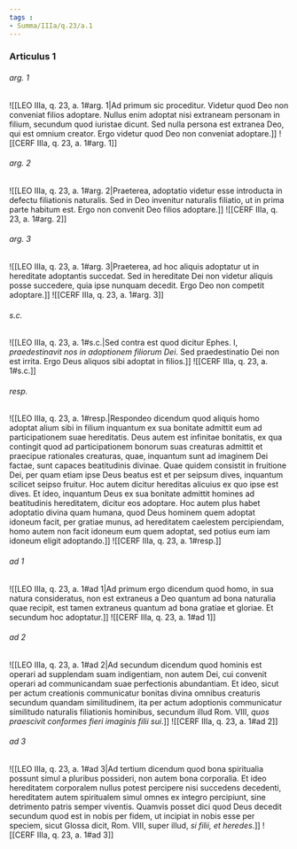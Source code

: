 ```yaml
---
tags : 
- Summa/IIIa/q.23/a.1
---
```


### Articulus 1

###### arg. 1
![[LEO IIIa, q. 23, a. 1#arg. 1|Ad primum sic proceditur. Videtur quod Deo non conveniat filios adoptare. Nullus enim adoptat nisi extraneam personam in filium, secundum quod iuristae dicunt. Sed nulla persona est extranea Deo, qui est omnium creator. Ergo videtur quod Deo non conveniat adoptare.]]
![[CERF IIIa, q. 23, a. 1#arg. 1]]

###### arg. 2
![[LEO IIIa, q. 23, a. 1#arg. 2|Praeterea, adoptatio videtur esse introducta in defectu filiationis naturalis. Sed in Deo invenitur naturalis filiatio, ut in prima parte habitum est. Ergo non convenit Deo filios adoptare.]]
![[CERF IIIa, q. 23, a. 1#arg. 2]]

###### arg. 3
![[LEO IIIa, q. 23, a. 1#arg. 3|Praeterea, ad hoc aliquis adoptatur ut in hereditate adoptantis succedat. Sed in hereditate Dei non videtur aliquis posse succedere, quia ipse nunquam decedit. Ergo Deo non competit adoptare.]]
![[CERF IIIa, q. 23, a. 1#arg. 3]]

###### s.c.
![[LEO IIIa, q. 23, a. 1#s.c.|Sed contra est quod dicitur Ephes. I, *praedestinavit nos in adoptionem filiorum Dei*. Sed praedestinatio Dei non est irrita. Ergo Deus aliquos sibi adoptat in filios.]]
![[CERF IIIa, q. 23, a. 1#s.c.]]

###### resp.
![[LEO IIIa, q. 23, a. 1#resp.|Respondeo dicendum quod aliquis homo adoptat alium sibi in filium inquantum ex sua bonitate admittit eum ad participationem suae hereditatis. Deus autem est infinitae bonitatis, ex qua contingit quod ad participationem bonorum suas creaturas admittit et praecipue rationales creaturas, quae, inquantum sunt ad imaginem Dei factae, sunt capaces beatitudinis divinae. Quae quidem consistit in fruitione Dei, per quam etiam ipse Deus beatus est et per seipsum dives, inquantum scilicet seipso fruitur. Hoc autem dicitur hereditas alicuius ex quo ipse est dives. Et ideo, inquantum Deus ex sua bonitate admittit homines ad beatitudinis hereditatem, dicitur eos adoptare. Hoc autem plus habet adoptatio divina quam humana, quod Deus hominem quem adoptat idoneum facit, per gratiae munus, ad hereditatem caelestem percipiendam, homo autem non facit idoneum eum quem adoptat, sed potius eum iam idoneum eligit adoptando.]]
![[CERF IIIa, q. 23, a. 1#resp.]]

###### ad 1
![[LEO IIIa, q. 23, a. 1#ad 1|Ad primum ergo dicendum quod homo, in sua natura consideratus, non est extraneus a Deo quantum ad bona naturalia quae recipit, est tamen extraneus quantum ad bona gratiae et gloriae. Et secundum hoc adoptatur.]]
![[CERF IIIa, q. 23, a. 1#ad 1]]

###### ad 2
![[LEO IIIa, q. 23, a. 1#ad 2|Ad secundum dicendum quod hominis est operari ad supplendam suam indigentiam, non autem Dei, cui convenit operari ad communicandam suae perfectionis abundantiam. Et ideo, sicut per actum creationis communicatur bonitas divina omnibus creaturis secundum quandam similitudinem, ita per actum adoptionis communicatur similitudo naturalis filiationis hominibus, secundum illud Rom. VIII, *quos praescivit conformes fieri imaginis filii sui*.]]
![[CERF IIIa, q. 23, a. 1#ad 2]]

###### ad 3
![[LEO IIIa, q. 23, a. 1#ad 3|Ad tertium dicendum quod bona spiritualia possunt simul a pluribus possideri, non autem bona corporalia. Et ideo hereditatem corporalem nullus potest percipere nisi succedens decedenti, hereditatem autem spiritualem simul omnes ex integro percipiunt, sine detrimento patris semper viventis. Quamvis posset dici quod Deus decedit secundum quod est in nobis per fidem, ut incipiat in nobis esse per speciem, sicut Glossa dicit, Rom. VIII, super illud, *si filii, et heredes*.]]
![[CERF IIIa, q. 23, a. 1#ad 3]]

